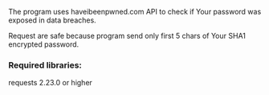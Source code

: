 The program uses haveibeenpwned.com API to check if Your password was exposed in data breaches.

Request are safe because program send only first 5 chars of Your SHA1 encrypted password.
### Required libraries:
  requests   2.23.0 or higher
